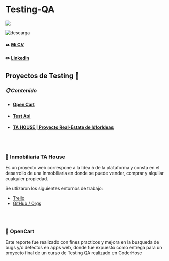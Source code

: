 <h1 align="left">Testing-QA</h3>

<p align="left">
  <a href="https://skillicons.dev">
    <img src="https://skillicons.dev/icons?i=html,js,css,mysql,react,vscode,figma,docker,selenium" />
  </a>
</p>


![descarga](https://user-images.githubusercontent.com/86979361/187540414-5f58deaa-2201-456a-b358-d3d37be24dfb.jpg)

#### ✒️ [Mi CV](./Docs/Maximiliano%20Barbosa.pdf)

#### ✏️ [LinkedIn](https://www.linkedin.com/in/maxi-barbosa/)

## Proyectos de Testing 📒

### 📋<em>Contenido</em>
- #### [Open Cart](https://docs.google.com/document/d/1wHuhAc_iFKuRAs7inDK3Yd8zvfQRqdvXMmIfyyX36bo/edit) 
- #### [Test Api](./Docs/Apimon_MaximilianoBarbosa.pdf)
- #### [TA HOUSE | Proyecto Real-Estate de IdforIdeas](https://dev.tahouse.casa/)
<br/>
<br/>

<h3 align="left">🔹 Inmobiliaria TA House</h3>
Es un proyecto web correspone a la Idea 5 de la plataforma y consta en el desarrollo de una Inmobiliaria en donde se puede vender, comprar y alquilar cualquier propiedad. 

Se utlizaron los siguientes entornos de trabajo:
<br/> 

- [Trello]()
- [GitHub / Orgs](https://github.com/tahouse-casa/tahouse-testing.git)
<br/>
<br/>

<h3 align="left">🔹 OpenCart</h3>
Este reporte fue realizado con fines practicos y mejora en la busqueda de bugs y/o defectos en apps web, donde fue expuesto como entrega para un proyecto final de un curso de Testing QA realizado en CoderHose
<br/>
<br/>   

